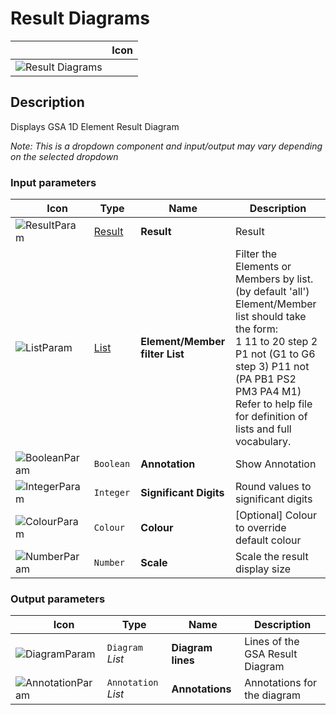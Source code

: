 # Result Diagrams
<!--- This file has been auto-generated, do not change it manually! Edit the generator here: https://github.com/arup-group/GSA-Grasshopper/tree/main/DocsGeneration --->

|<img width="150"/> Icon |
| ----------- |
|![Result Diagrams](./images/ResultDiagrams.png) |

## Description

Displays GSA 1D Element Result Diagram

_Note: This is a dropdown component and input/output may vary depending on the selected dropdown_

### Input parameters

|<img width="20"/> Icon |<img width="200"/> Type |<img width="200"/> Name |<img width="1000"/> Description |
| ----------- | ----------- | ----------- | ----------- |
|![ResultParam](./images/ResultParam.png) |[Result](gsagh-result-parameter.md) |**Result** |Result |
|![ListParam](./images/ListParam.png) |[List](gsagh-list-parameter.md) |**Element/Member filter List** |Filter the Elements or Members by list. (by default 'all')<br />Element/Member list should take the form:<br /> 1 11 to 20 step 2 P1 not (G1 to G6 step 3) P11 not (PA PB1 PS2 PM3 PA4 M1)<br />Refer to help file for definition of lists and full vocabulary. |
|![BooleanParam](./images/BooleanParam.png) |`Boolean` |**Annotation** |Show Annotation |
|![IntegerParam](./images/IntegerParam.png) |`Integer` |**Significant Digits** |Round values to significant digits |
|![ColourParam](./images/ColourParam.png) |`Colour` |**Colour** |[Optional] Colour to override default colour |
|![NumberParam](./images/NumberParam.png) |`Number` |**Scale** |Scale the result display size |

### Output parameters

|<img width="20"/> Icon |<img width="200"/> Type |<img width="200"/> Name |<img width="1000"/> Description |
| ----------- | ----------- | ----------- | ----------- |
|![DiagramParam](./images/DiagramParam.png) |`Diagram` _List_ |**Diagram lines** |Lines of the GSA Result Diagram |
|![AnnotationParam](./images/AnnotationParam.png) |`Annotation` _List_ |**Annotations** |Annotations for the diagram |



